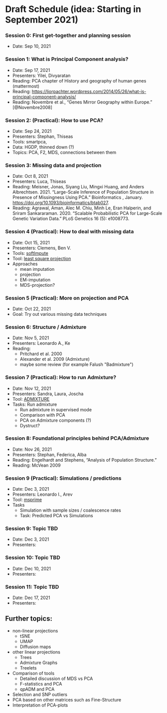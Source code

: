 # Draft Schedule (idea: Starting in September 2021)

### Session 0: First get-together and planning session
- Date: Sep 10, 2021 

### Session 1: What is Principal Component analysis?
- Date: Sep 17, 2021
- Presenters: Yilei, Divyaratan
- Reading: PCA chapter of History and geography of human genes (mattermost)
- Reading: https://liorpachter.wordpress.com/2014/05/26/what-is-principal-component-analysis/
- Reading: Novembre et al., “Genes Mirror Geography within Europe.” [@Novembre2008]

### Session 2: (Practical): How to use PCA?
- Date: Sep 24, 2021
- Presenters: Stephan, Thiseas
- Tools: smartpca,
- Data: HGDP, thinned down (?)
- Topics: PCA, F2, MDS, connections between them

### Session 3: Missing data and projection
- Date: Oct 8, 2021
- Presenters: Luca, Thiseas
- Reading: Meisner, Jonas, Siyang Liu, Mingxi Huang, and Anders Albrechtsen. 2021. “Large-Scale Inference of Population Structure in Presence of Missingness Using PCA.” Bioinformatics , January. https://doi.org/10.1093/bioinformatics/btab027.
- Reading: Agrawal, Aman, Alec M. Chiu, Minh Le, Eran Halperin, and Sriram Sankararaman. 2020. “Scalable Probabilistic PCA for Large-Scale Genetic Variation Data.” PLoS Genetics 16 (5): e1008773.

### Session 4 (Practical): How to deal with missing data
- Date: Oct 15, 2021
- Presenters: Clemens, Ben V.
- Tools: [softImpute](https://cran.r-project.org/web/packages/softImpute/index.html)
- Tool: [least square projection](https://github.com/DReichLab/EIG/blob/master/POPGEN/lsqproject.pdf)
- Approaches
  - mean imputation
  - projection
  - EM-imputation
  - MDS-projection?

### Session 5 (Practical): More on projection and PCA
- Date: Oct 22, 2021
- Goal: Try out various missing data techniques

### Session 6: Structure / Admixture
- Date: Nov 5, 2021
- Presenters: Leonardo A., Ke
- Reading: 
  - Pritchard et al. 2000
  - Alexander et al. 2009 (Admixture)
  - maybe some review (for example Falush "Badmixture")
    
### Session 7 (Practical): How to run Admixture?
- Date: Nov 12, 2021
- Presenters: Sandra, Laura, Joscha
- Tool: [ADMIXTURE](https://dalexander.github.io/admixture/download.html)
- Tasks: Run admixture
    - Run admixture in supervised mode
    - Comparison with PCA
    - PCA on Admixture components (?)
    - Dystruct?

### Session 8: Foundational principles behind PCA/Admixture
- Date: Nov 26, 2021
- Presenters: Stephan, Federica, Alba
- Reading: Engelhardt and Stephens, “Analysis of Population Structure.”
- Reading: McVean 2009

### Session 9 (Practical): Simulations / predictions
- Date: Dec 3, 2021
- Presenters: Leonardo I., Arev
- Tool: [msprime](https://tskit.dev/msprime/docs/stable/intro.html)
- Tasks 
    - Simulation with sample sizes / coalescence rates
    - Task: Predicted PCA vs Simulations

### Session 9: Topic TBD
- Date: Dec 3, 2021
- Presenters:

### Session 10: Topic TBD
- Date: Dec 10, 2021
- Presenters:

### Session 11: Topic TBD
- Date: Dec 17, 2021
- Presenters:

## Further topics:
- non-linear projections
    - tSNE
    - UMAP
    - Diffusion maps
- other linear projections
    - Trees
    - Admixture Graphs
    - Treelets
- Comparison of tools
    - Detailed discussion of MDS vs PCA
    - F-statistics and PCA
    - qpADM and PCA
- Selection and SNP outliers
- PCA based on other matrices such as Fine-Structure
- Interpretation of PCA-plots
